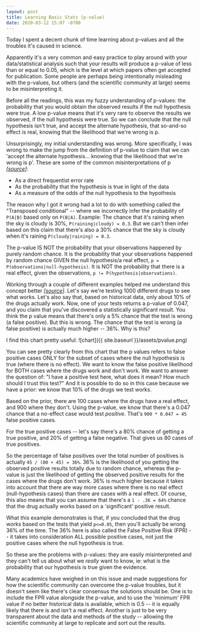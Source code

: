 ```yaml
---
layout: post
title: Learning Basic Stats (p-value)
date: 2020-03-12 15:07 -0700
---
```

Today I spent a decent chunk of time learning about p-values and all the troubles it's caused in science.

Apparently it's a very common and easy practice to play around with your data/statistical analysis such that your results will produce a p-value of less than or equal to 0.05, which is the level at which papers often get accepted for publication. Some people are perhaps being intentionally misleading with the p-values, but others (and the scientific community at large) seems to be misinterpreting it.

Before all the readings, this was my fuzzy understanding of p-values: the probability that you would obtain the observed results if the null hypothesis were true. A low p-value means that it's very rare to observe the results we observed, if the null hypothesis were true. So we can conclude that the null hypothesis isn't true, and accept the alternate hypothesis, that so-and-so effect is real, knowing that the likelihood that we're wrong is p.

Unsurprisingly, my initial understanding was wrong. More specifically, I was wrong to make the jump from the definition of p-value to claim that we can 'accept the alternate hypothesis... knowing that the likelihood that we're wrong is p'. These are some of the common misinterpretations of p *[[source](http://www.dcscience.net/Sellke-Bayarri-Berger-calibration-of-P-2001.pdf)]*:
- As a direct frequentist error rate
- As the probability that the hypothesis is true in light of the data
- As a measure of the odds of the null hypothesis to the hypothesis

The reason why I got it wrong had a lot to do with something called the "Transposed conditional" -- where we incorrectly infer the probability of `P(A|B)` based only on `P(B|A)`. Example: The chance that it's raining when the sky is cloudy is 30%, `P(raining|cloudy) = 0.3`. But we can't then infer based on this claim that there's also a 30% chance that the sky is cloudy when it's raining `P(cloudy|raining) = 0.3`.

The p-value IS NOT the probability that your observations happened by purely random chance. It is the probability that your observations happened by random chance GIVEN the null hypothesis/a real effect, `p = P(observations|null-hypothesis)`. It is NOT the probability that there is a real effect, given the observations, `p != P(hypothesis|observations)`.

Working through a couple of different examples helped me understand this concept better *[[source](https://royalsocietypublishing.org/doi/full/10.1098/rsos.140216#d3e345)]*.
Let's say we're testing 1000 different drugs to see what works. Let's also say that, based on historical data, only about 10% of the drugs actually work. Now, one of your tests returns a p-value of 0.047, and you claim that you've discovered a statistically significant result. You think the p value means that there's only a 5% chance that the test is wrong (a false positive). But this is wrong. The chance that the test is wrong (a false positive) is actually much higher -- 36%. Why is this?

I find this chart pretty useful:
![chart]({{ site.baseurl }}/assets/pvalue.png)

You can see pretty clearly from this chart that the p values refers to false positive cases ONLY for the subset of cases where the null hypothesis is true (where there is no effect). We want to know the false positive likelihood for BOTH cases where the drugs work and don't work. We want to answer the question of: "I have a positive test here, what does it mean? How much should I trust this test?" And it is possible to do so in this case because we have a prior: we know that 10% of the drugs we test works.

Based on the prior, there are 100 cases where the drugs have a real effect, and 900 where they don't. Using the p-value, we know that there's a 0.047 chance that a no-effect case would test *positive*. That's `900 * 0.047 = 45` false positive cases.

For the true positive cases -- let's say there's a 80% chance of getting a true positive, and 20% of getting a false negative. That gives us 80 cases of true positives.

So the percentage of false positives over the total number of positives is actually `45 / (80 + 45) = 36%`. 36% is the likelihood of you getting the observed positive results totally due to random chance, whereas the p-value is just the likelihood of getting the observed positive results for the cases where the drugs don't work. 36% is much higher because it takes into account that there are way more cases where there is no real effect (null-hypothesis cases) than there are cases with a real effect. Of course, this also means that you can assume that there's a `1 - .36 = 64%` chance that the drug actually works based on a 'significant' positive result.

What this example demonstrates is that, if you concluded that the drug works based on the tests that yield `p<=0.05`, then you'll actually be wrong 36% of the time. The 36% here is also called the False Positive Risk (FPR) -- it takes into consideration ALL possible positive cases, not just the positive cases where the null hypothesis is true.

So these are the problems with p-values: they are easily misinterpreted and they can't tell us about what we *really* want to know, ie: what is the probability that our hypothesis is true given the evidence.

Many academics have weighed in on this issue and made suggestions for how the scientific community can overcome the p-value troubles, but it doesn't seem like there's clear consensus the solutions should be. One is to include the FPR value alongside the p-value, and to use the 'minimum' FPR value if no better historical data is available, which is 0.5 -- it is equally likely that there is and isn't a real effect. Another is just to be very transparent about the data and methods of the study -- allowing the scientific community at large to replicate and sort out the results.
